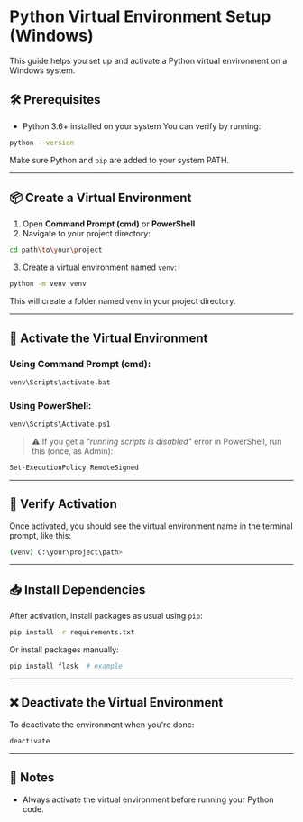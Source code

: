 
# Python Virtual Environment Setup (Windows)

This guide helps you set up and activate a Python virtual environment on a Windows system.

## 🛠 Prerequisites

* Python 3.6+ installed on your system
  You can verify by running:

```bash
python --version
```

Make sure Python and `pip` are added to your system PATH.

---

## 📦 Create a Virtual Environment

1. Open **Command Prompt (cmd)** or **PowerShell**
2. Navigate to your project directory:

```bash
cd path\to\your\project
```

3. Create a virtual environment named `venv`:

```bash
python -m venv venv
```

This will create a folder named `venv` in your project directory.

---

## 🚀 Activate the Virtual Environment

### Using Command Prompt (cmd):

```bash
venv\Scripts\activate.bat
```

### Using PowerShell:

```bash
venv\Scripts\Activate.ps1
```

> ⚠️ If you get a *"running scripts is disabled"* error in PowerShell, run this (once, as Admin):

```bash
Set-ExecutionPolicy RemoteSigned
```

---

## 🧪 Verify Activation

Once activated, you should see the virtual environment name in the terminal prompt, like this:

```bash
(venv) C:\your\project\path>
```

---

## 📥 Install Dependencies

After activation, install packages as usual using `pip`:

```bash
pip install -r requirements.txt
```

Or install packages manually:

```bash
pip install flask  # example
```

---

## ❌ Deactivate the Virtual Environment

To deactivate the environment when you're done:

```bash
deactivate
```

---

## 📌 Notes

* Always activate the virtual environment before running your Python code.


